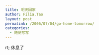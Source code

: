 ```yaml
---
title: 明天回家
author: Filia.Tao
layout: post
permalink: /2006/07/04/go-home-tomorrow/
categories:
  - 随便写写
---
```

rt; 休息了